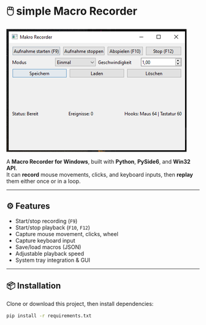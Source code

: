 # 🖱️ simple Macro Recorder

![Macro Recorder Screenshot](image.png)

A **Macro Recorder for Windows**, built with **Python**, **PySide6**, and **Win32 API**.  
It can **record** mouse movements, clicks, and keyboard inputs, then **replay** them either once or in a loop.

---

## ⚙️ Features
- Start/stop recording (`F9`)
- Start/stop playback (`F10`, `F12`)
- Capture mouse movement, clicks, wheel
- Capture keyboard input
- Save/load macros (JSON)
- Adjustable playback speed
- System tray integration & GUI

---

## 📦 Installation

Clone or download this project, then install dependencies:

```bash
pip install -r requirements.txt
